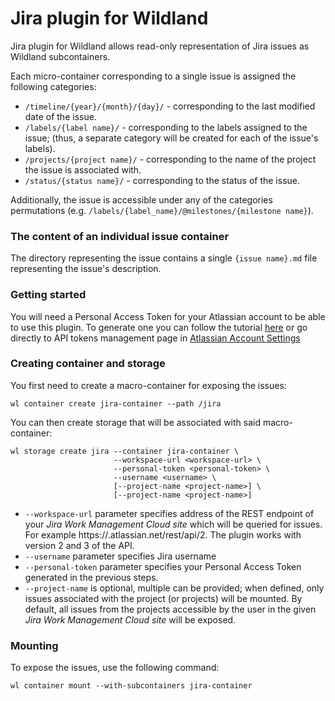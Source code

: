 # Jira plugin for Wildland

Jira plugin for Wildland allows read-only representation of Jira issues as Wildland subcontainers.  
  
Each micro-container corresponding to a single issue is assigned the following categories:

- `/timeline/{year}/{month}/{day}/` - corresponding to the last modified date of the issue.
- `/labels/{label name}/` - corresponding to the labels assigned to the issue; (thus, a separate category will be created for each of the issue's labels).
- `/projects/{project name}/` - corresponding to the name of the project the issue is associated with.
- `/status/{status name}/` - corresponding to the status of the issue.

Additionally, the issue is accessible under any of the categories permutations (e.g. `/labels/{label_name}/@milestones/{milestone name}`).

### The content of an individual issue container
The directory representing the issue contains a single `{issue name}.md` file representing the issue's description.

### Getting started
You will need a Personal Access Token for your Atlassian account to be able to use this plugin. To generate one you can follow the tutorial [here][1] or go directly to API tokens management page in [Atlassian Account Settings][2]
### Creating container and storage

You first need to create a macro-container for exposing the issues:
```
wl container create jira-container --path /jira
```
You can then create storage that will be associated with said macro-container:
```
wl storage create jira --container jira-container \
                       --workspace-url <workspace-url> \
                       --personal-token <personal-token> \
                       --username <username> \
                       [--project-name <project-name>] \
                       [--project-name <project-name>]
```
- `--workspace-url` parameter specifies address of the REST endpoint of your _Jira Work Management Cloud site_ which will be queried for issues. For example https://<your site name>.atlassian.net/rest/api/2. The plugin works with version 2 and 3 of the API.    
- `--username` parameter specifies Jira username  
- `--personal-token` parameter specifies your Personal Access Token generated in the previous steps.  
- `--project-name` is optional, multiple can be provided; when defined, only issues associated with the project (or projects) will be mounted. By default, all issues from the projects accessible by the user in the given _Jira Work Management Cloud site_ will be exposed.

### Mounting

To expose the issues, use the following command:
```
wl container mount --with-subcontainers jira-container
```

[1]: https://support.atlassian.com/atlassian-account/docs/manage-api-tokens-for-your-atlassian-account/
[2]: https://id.atlassian.com/manage/api-tokens



